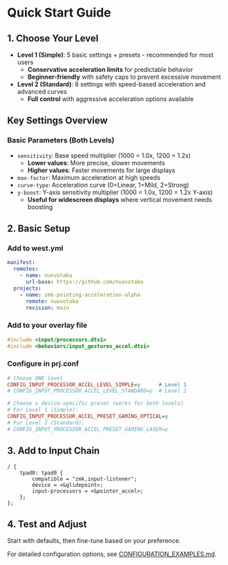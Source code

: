 # Quick Start Guide

## 1. Choose Your Level

- **Level 1 (Simple)**: 5 basic settings + presets - recommended for most users
  - **Conservative acceleration limits** for predictable behavior
  - **Beginner-friendly** with safety caps to prevent excessive movement
- **Level 2 (Standard)**: 8 settings with speed-based acceleration and advanced curves
  - **Full control** with aggressive acceleration options available

## Key Settings Overview

### Basic Parameters (Both Levels)

- `sensitivity`: Base speed multiplier (1000 = 1.0x, 1200 = 1.2x)
  - **Lower values**: More precise, slower movements
  - **Higher values**: Faster movements for large displays
- `max-factor`: Maximum acceleration at high speeds
- `curve-type`: Acceleration curve (0=Linear, 1=Mild, 2=Strong)
- `y-boost`: Y-axis sensitivity multiplier (1000 = 1.0x, 1200 = 1.2x Y-axis)
  - **Useful for widescreen displays** where vertical movement needs boosting

## 2. Basic Setup

### Add to west.yml

```yaml
manifest:
  remotes:
    - name: nuovotaka
      url-base: https://github.com/nuovotaka
  projects:
    - name: zmk-pointing-acceleration-alpha
      remote: nuovotaka
      revision: main
```

### Add to your overlay file

```c
#include <input/processors.dtsi>
#include <behaviors/input_gestures_accel.dtsi>
```

### Configure in prj.conf

```ini
# Choose ONE level
CONFIG_INPUT_PROCESSOR_ACCEL_LEVEL_SIMPLE=y      # Level 1
# CONFIG_INPUT_PROCESSOR_ACCEL_LEVEL_STANDARD=y  # Level 2

# Choose a device-specific preset (works for both levels)
# For Level 1 (Simple):
CONFIG_INPUT_PROCESSOR_ACCEL_PRESET_GAMING_OPTICAL=y
# For Level 2 (Standard):
# CONFIG_INPUT_PROCESSOR_ACCEL_PRESET_GAMING_LASER=y
```

## 3. Add to Input Chain

```devicetree
/ {
    tpad0: tpad0 {
        compatible = "zmk,input-listener";
        device = <&glidepoint>;
        input-processors = <&pointer_accel>;
    };
};
```

## 4. Test and Adjust

Start with defaults, then fine-tune based on your preference.

For detailed configuration options, see [CONFIGURATION_EXAMPLES.md](CONFIGURATION_EXAMPLES.md).
